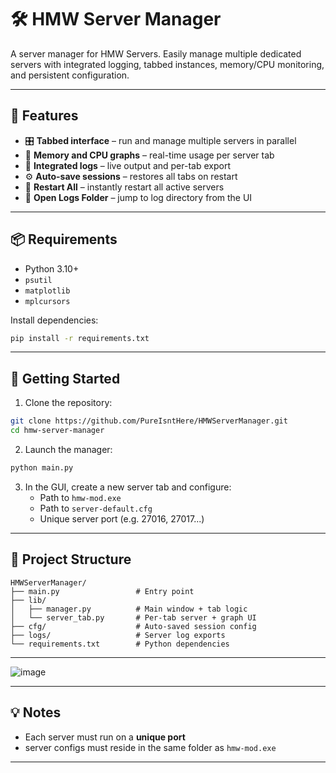 # 🛠 HMW Server Manager

A server manager for HMW Servers. Easily manage multiple dedicated servers with integrated logging, tabbed instances, memory/CPU monitoring, and persistent configuration.

---

## 📸 Features

- 🎛 **Tabbed interface** – run and manage multiple servers in parallel
- 🧠 **Memory and CPU graphs** – real-time usage per server tab
- 📁 **Integrated logs** – live output and per-tab export
- ⚙️ **Auto-save sessions** – restores all tabs on restart
- 🔁 **Restart All** – instantly restart all active servers
- 📂 **Open Logs Folder** – jump to log directory from the UI

---

## 📦 Requirements

- Python 3.10+
- `psutil`
- `matplotlib`
- `mplcursors`

Install dependencies:

```bash
pip install -r requirements.txt
```

---

## 🚀 Getting Started

1. Clone the repository:

```bash
git clone https://github.com/PureIsntHere/HMWServerManager.git
cd hmw-server-manager
```

2. Launch the manager:

```bash
python main.py
```

3. In the GUI, create a new server tab and configure:
   - Path to `hmw-mod.exe`
   - Path to `server-default.cfg`
   - Unique server port (e.g. 27016, 27017...)

---

## 📂 Project Structure

```
HMWServerManager/
├── main.py                 # Entry point
├── lib/
│   ├── manager.py          # Main window + tab logic
│   └── server_tab.py       # Per-tab server + graph UI
├── cfg/                    # Auto-saved session config
├── logs/                   # Server log exports
└── requirements.txt        # Python dependencies
```

---


![image](https://github.com/user-attachments/assets/ecf256f9-d28c-4301-91c7-b224c027b384)




---

## 💡 Notes

- Each server must run on a **unique port**
- server configs must reside in the same folder as `hmw-mod.exe`
---
